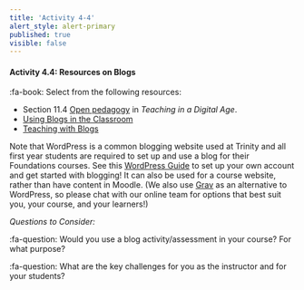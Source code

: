 ```yaml
---
title: 'Activity 4-4'
alert_style: alert-primary
published: true
visible: false
---
```


#### Activity 4.4: Resources on Blogs
:fa-book: Select from the following resources:

- Section 11.4 [Open pedagogy](https://pressbooks.bccampus.ca/teachinginadigitalagev2/chapter/11-4-open-pedagogy/) in *Teaching in a Digital Age*.
- [Using Blogs in the Classroom](https://lsa.umich.edu/sweetland/instructors/teaching-resources/using-blogs-in-the-classroom.html)
- [Teaching with Blogs](https://cft.vanderbilt.edu/guides-sub-pages/teaching-with-blogs/)

Note that WordPress is a common blogging website used at Trinity and all first year students are required to set up and use a blog for their Foundations courses. See this [WordPress Guide](http://create.twu.ca/help/wordpress/basics/wordpress-guide) to set up your own account and get started with blogging!  It can also be used for a course website, rather than have content in Moodle. (We also use [Grav](https://getgrav.org/) as an alternative to WordPress, so please chat with our online team for options that best suit you, your course, and your learners!)

*Questions to Consider:*  

:fa-question: Would you use a blog activity/assessment in your course?  For what purpose?

:fa-question: What are the key challenges for you as the instructor and for your students?
